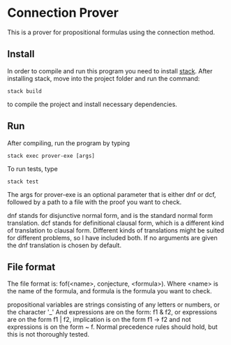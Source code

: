 # Connection Prover

This is a prover for propositional formulas using the connection method.

## Install

In order to compile and run this program you need to install [stack](https://docs.haskellstack.org/en/stable/install_and_upgrade/).
After installing stack, move into the project folder and run the command:
```
stack build
```
to compile the project and install necessary dependencies.

## Run

After compiling, run the program by typing
```
stack exec prover-exe [args]
```
To run tests, type
```
stack test
```
The args for prover-exe is an optional parameter
that is either dnf or dcf, followed by a path to a file with the proof you want
to check.

dnf stands for disjunctive normal form, and is the standard normal form
translation. dcf stands for definitional clausal form, which is a different
kind of translation to clausal form. Different kinds of translations might be
suited for different problems, so I have included both. If no arguments are
given the dnf translation is chosen by default.

## File format

The file format is: fof(\<name\>, conjecture, \<formula\>). Where \<name\> is
the name of the formula, and formula is the formula you want to check.

propositional variables are strings consisting of any letters or numbers, or the
character '_'  And expressions are on the form: f1 & f2, or expressions are on
the form f1 | f2, implication is on the form f1 -> f2 and not expressions is on
the form ~ f. Normal precedence rules should hold, but this is not thoroughly
tested.
